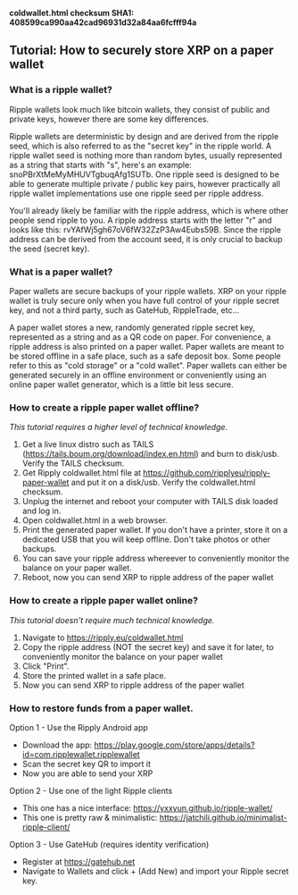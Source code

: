 **coldwallet.html checksum SHA1: 408599ca990aa42cad96931d32a84aa6fcfff94a**

## Tutorial: How to securely store XRP on a paper wallet

### What is a ripple wallet?

Ripple wallets look much like bitcoin wallets, they consist of public and private keys, however there are some key differences.

Ripple wallets are deterministic by design and are derived from the ripple seed, which is also referred to as the "secret key" in the ripple world. A ripple wallet seed is nothing more than random bytes, usually represented as a string that starts with "s", here's an example: snoPBrXtMeMyMHUVTgbuqAfg1SUTb. One ripple seed is designed to be able to generate multiple private / public key pairs, however practically all ripple wallet implementations use one ripple seed per ripple address.

You'll already likely be familiar with the ripple address, which is where other people send ripple to you. A ripple address starts with the letter "r" and looks like this: rvYAfWj5gh67oV6fW32ZzP3Aw4Eubs59B. Since the ripple address can be derived from the account seed, it is only crucial to backup the seed (secret key).

### What is a paper wallet?

Paper wallets are secure backups of your ripple wallets. XRP on your ripple wallet is truly secure only when you have full control of your ripple secret key, and not a third party, such as GateHub, RippleTrade, etc...

A paper wallet stores a new, randomly generated ripple secret key, represented as a string and as a QR code on paper. For convenience, a ripple address is also printed on a paper wallet. Paper wallets are meant to be stored offline in a safe place, such as a safe deposit box. Some people refer to this as "cold storage" or a "cold wallet". Paper wallets can either be generated securely in an offline environment or conveniently using an online paper wallet generator, which is a little bit less secure.

### How to create a ripple paper wallet offline?

*This tutorial requires a higher level of technical knowledge.*

1. Get a live linux distro such as TAILS (https://tails.boum.org/download/index.en.html) and burn to disk/usb. Verify the TAILS checksum.
2. Get Ripply coldwallet.html file at https://github.com/ripplyeu/ripply-paper-wallet and put it on a disk/usb. Verify the coldwallet.html checksum.
3. Unplug the internet and reboot your computer with TAILS disk loaded and log in.
4. Open coldwallet.html in a web browser.
5. Print the generated paper wallet. If you don't have a printer, store it on a dedicated USB that you will keep offline. Don't take photos or other backups.
6. You can save your ripple address whereever to conveniently monitor the balance on your paper wallet.
7. Reboot, now you can send XRP to ripple address of the paper wallet


### How to create a ripple paper wallet online?

*This tutorial doesn't require much technical knowledge.*

1. Navigate to https://ripply.eu/coldwallet.html
2. Copy the ripple address (NOT the secret key) and save it for later, to conveniently monitor the balance on your paper wallet
3. Click "Print".
4. Store the printed wallet in a safe place.
5. Now you can send XRP to ripple address of the paper wallet

### How to restore funds from a paper wallet.

Option 1 - Use the Ripply Android app
- Download the app: https://play.google.com/store/apps/details?id=com.ripplewallet.ripplewallet
- Scan the secret key QR to import it
- Now you are able to send your XRP

Option 2 - Use one of the light Ripple clients
- This one has a nice interface: https://yxxyun.github.io/ripple-wallet/
- This one is pretty raw & minimalistic: https://jatchili.github.io/minimalist-ripple-client/

Option 3 - Use GateHub (requires identity verification)
- Register at https://gatehub.net
- Navigate to Wallets and click + (Add New) and import your Ripple secret key.
